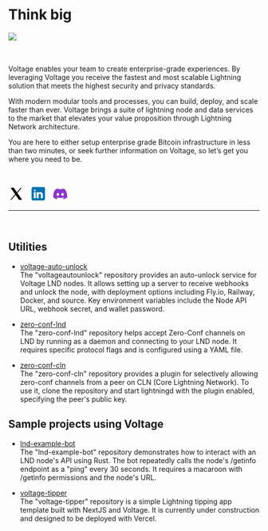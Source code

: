 # Think big

![](https://archbee-image-uploads.s3.amazonaws.com/CGGF0VLgJQypTJbZ1FbQy/aoF2F0Tr5bORp7wnTzRec_github-org-page-banner.png)  
 
&nbsp;
&nbsp;
&nbsp;

Voltage enables your team to create enterprise-grade experiences. By leveraging Voltage you receive the fastest and most scalable Lightning solution that meets the highest security and privacy standards.

With modern modular tools and processes, you can build, deploy, and scale faster than ever.
Voltage brings a suite of lightning node and data services to the market that elevates your value proposition through Lightning Network architecture.

You are here to either setup enterprise grade Bitcoin infrastructure in less than two minutes, or seek further information on Voltage, so let’s get you where you need to be.

&nbsp;

[![X](https://github.com/LiamCYD/.github/blob/patch-1/X%20icon%20x2.png?raw=true)][1]    &nbsp;    [![linkedin](https://github.com/LiamCYD/.github/blob/patch-1/Linkedin%20icon%20x2.png?raw=true)][2]    &nbsp;    [![discord](https://github.com/LiamCYD/.github/blob/patch-1/Discord%20icon%20x2.png?raw=true)][3]

***
&nbsp;

## Utilities
- [voltage-auto-unlock](https://github.com/w3irdrobot/voltageautounlock)  
The "voltageautounlock" repository provides an auto-unlock service for Voltage LND nodes. It allows setting up a server to receive webhooks and unlock the node, with deployment options including Fly.io, Railway, Docker, and source. Key environment variables include the Node API URL, webhook secret, and wallet password.

- [zero-conf-lnd](https://github.com/voltagecloud/zero-conf-lnd)  
The "zero-conf-lnd" repository helps accept Zero-Conf channels on LND by running as a daemon and connecting to your LND node. It requires specific protocol flags and is configured using a YAML file.
- [zero-conf-cln](https://github.com/voltagecloud/zero-conf-cln)  
The "zero-conf-cln" repository provides a plugin for selectively allowing zero-conf channels from a peer on CLN (Core Lightning Network). To use it, clone the repository and start lightningd with the plugin enabled, specifying the peer's public key.

## Sample projects using Voltage
- [lnd-example-bot](https://github.com/tee8z/lnd-example-bot)  
The "lnd-example-bot" repository demonstrates how to interact with an LND node's API using Rust. The bot repeatedly calls the node's /getinfo endpoint as a "ping" every 30 seconds. It requires a macaroon with /getinfo permissions and the node's URL.

- [voltage-tipper](https://github.com/austinkelsay/voltage-tipper)  
The "voltage-tipper" repository is a simple Lightning tipping app template built with NextJS and Voltage. It is currently under construction and designed to be deployed with Vercel.

[1]: https://x.com/voltage_cloud
[2]: https://www.linkedin.com/company/voltagecloud/
[3]: https://discord.com/channels/941006529086234644/941006529086234647
